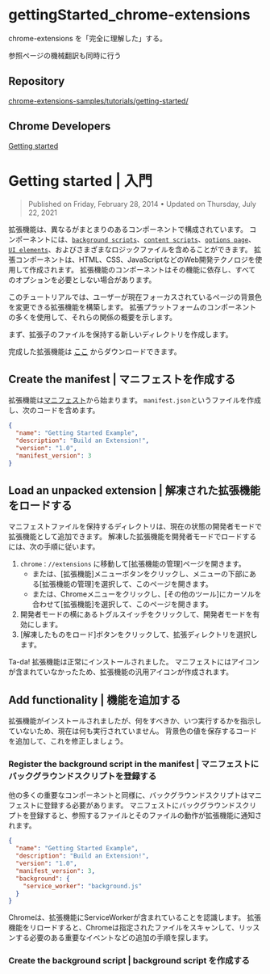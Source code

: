 # gettingStarted_chrome-extensions


chrome-extensions を「完全に理解した」する。

参照ページの機械翻訳も同時に行う



## Repository

[chrome-extensions-samples/tutorials/getting-started/](https://github.com/GoogleChrome/chrome-extensions-samples/tree/main/tutorials/getting-started)

## Chrome Developers

[Getting started](https://developer.chrome.com/docs/extensions/mv3/getstarted/)



# Getting started | 入門

> Published on Friday, February 28, 2014 • Updated on Thursday, July 22, 2021


拡張機能は、異なるがまとまりのあるコンポーネントで構成されています。 コンポーネントには、[`background scripts`](https://developer.chrome.com/docs/extensions/mv3/service_workers/)、[`content scripts`](https://developer.chrome.com/docs/extensions/mv3/content_scripts/)、[`options page`](https://developer.chrome.com/docs/extensions/mv3/options/)、[`UI elements`](https://developer.chrome.com/docs/extensions/mv3/user_interface/)、およびさまざまなロジックファイルを含めることができます。 拡張コンポーネントは、HTML、CSS、JavaScriptなどのWeb開発テクノロジを使用して作成されます。 拡張機能のコンポーネントはその機能に依存し、すべてのオプションを必要としない場合があります。


このチュートリアルでは、ユーザーが現在フォーカスされているページの背景色を変更できる拡張機能を構築します。 拡張プラットフォームのコンポーネントの多くを使用して、それらの関係の概要を示します。


まず、拡張子のファイルを保持する新しいディレクトリを作成します。


完成した拡張機能は [ここ](https://storage.googleapis.com/web-dev-uploads/file/WlD8wC6g8khYWPJUsQceQkhXSlv1/SVxMBoc5P3f6YV3O7Xbu.zip) からダウンロードできます。



## Create the manifest | マニフェストを作成する

拡張機能は[マニフェスト](https://developer.chrome.com/docs/extensions/mv3/manifest/)から始まります。 `manifest.json`というファイルを作成し、次のコードを含めます。

``` manifest.json
{
  "name": "Getting Started Example",
  "description": "Build an Extension!",
  "version": "1.0",
  "manifest_version": 3
}
```

## Load an unpacked extension | 解凍された拡張機能をロードする

マニフェストファイルを保持するディレクトリは、現在の状態の開発者モードで拡張機能として追加できます。 解凍した拡張機能を開発者モードでロードするには、次の手順に従います。

1. `chrome：//extensions` に移動して[拡張機能の管理]ページを開きます。
    - または、[拡張機能]メニューボタンをクリックし、メニューの下部にある[拡張機能の管理]を選択して、このページを開きます。
    - または、Chromeメニューをクリックし、[その他のツール]にカーソルを合わせて[拡張機能]を選択して、このページを開きます。
1. 開発者モードの横にあるトグルスイッチをクリックして、開発者モードを有効にします。
1. [解凍したものをロード]ボタンをクリックして、拡張ディレクトリを選択します。


Ta-da! 拡張機能は正常にインストールされました。 マニフェストにはアイコンが含まれていなかったため、拡張機能の汎用アイコンが作成されます。



## Add functionality | 機能を追加する


拡張機能がインストールされましたが、何をすべきか、いつ実行するかを指示していないため、現在は何も実行されていません。 背景色の値を保存するコードを追加して、これを修正しましょう。


### Register the background script in the manifest | マニフェストにバックグラウンドスクリプトを登録する


他の多くの重要なコンポーネントと同様に、バックグラウンドスクリプトはマニフェストに登録する必要があります。 マニフェストにバックグラウンドスクリプトを登録すると、参照するファイルとそのファイルの動作が拡張機能に通知されます。


``` manifest.json
{
  "name": "Getting Started Example",
  "description": "Build an Extension!",
  "version": "1.0",
  "manifest_version": 3,
  "background": {
    "service_worker": "background.js"
  }
}
```



Chromeは、拡張機能にServiceWorkerが含まれていることを認識します。 拡張機能をリロードすると、Chromeは指定されたファイルをスキャンして、リッスンする必要のある重要なイベントなどの追加の手順を探します。

### Create the background script | background script を作成する



